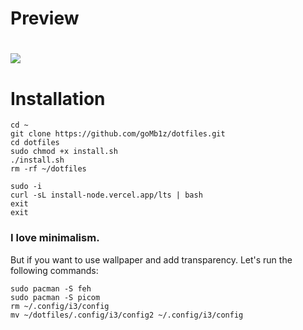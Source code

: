 # Preview
# <img src="https://raw.githubusercontent.com/goMb1z/dotfiles/main/image.png">

# Installation

```
cd ~
git clone https://github.com/goMb1z/dotfiles.git
cd dotfiles
sudo chmod +x install.sh
./install.sh
rm -rf ~/dotfiles
```
```
sudo -i
curl -sL install-node.vercel.app/lts | bash
exit
exit
```
### I love minimalism.
But if you want to use wallpaper and add transparency. Let's run the following commands:
```
sudo pacman -S feh
sudo pacman -S picom
rm ~/.config/i3/config
mv ~/dotfiles/.config/i3/config2 ~/.config/i3/config
```
##
